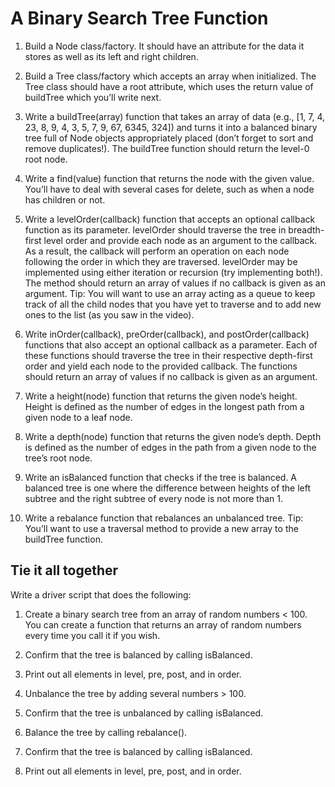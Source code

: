 # A Binary Search Tree Function

1. Build a Node class/factory. It should have an attribute for the data it stores as well as its left and right children.

2. Build a Tree class/factory which accepts an array when initialized. The Tree class should have a root attribute, which uses the return value of buildTree which you’ll write next.

3. Write a buildTree(array) function that takes an array of data (e.g., [1, 7, 4, 23, 8, 9, 4, 3, 5, 7, 9, 67, 6345, 324]) and turns it into a balanced binary tree full of Node objects appropriately placed (don’t forget to sort and remove duplicates!). The buildTree function should return the level-0 root node.

4. Write a find(value) function that returns the node with the given value. You’ll have to deal with several cases for delete, such as when a node has children or not.

5. Write a levelOrder(callback) function that accepts an optional callback function as its parameter. levelOrder should traverse the tree in breadth-first level order and provide each node as an argument to the callback. As a result, the callback will perform an operation on each node following the order in which they are traversed. levelOrder may be implemented using either iteration or recursion (try implementing both!). The method should return an array of values if no callback is given as an argument. Tip: You will want to use an array acting as a queue to keep track of all the child nodes that you have yet to traverse and to add new ones to the list (as you saw in the video).

6. Write inOrder(callback), preOrder(callback), and postOrder(callback) functions that also accept an optional callback as a parameter. Each of these functions should traverse the tree in their respective depth-first order and yield each node to the provided callback. The functions should return an array of values if no callback is given as an argument.

7. Write a height(node) function that returns the given node’s height. Height is defined as the number of edges in the longest path from a given node to a leaf node.

8. Write a depth(node) function that returns the given node’s depth. Depth is defined as the number of edges in the path from a given node to the tree’s root node.

9. Write an isBalanced function that checks if the tree is balanced. A balanced tree is one where the difference between heights of the left subtree and the right subtree of every node is not more than 1.

10. Write a rebalance function that rebalances an unbalanced tree. Tip: You’ll want to use a traversal method to provide a new array to the buildTree function.

## Tie it all together

Write a driver script that does the following:

1. Create a binary search tree from an array of random numbers < 100. You can create a function that returns an array of random numbers every time you call it if you wish.

2. Confirm that the tree is balanced by calling isBalanced.

3. Print out all elements in level, pre, post, and in order.

4. Unbalance the tree by adding several numbers > 100.

5. Confirm that the tree is unbalanced by calling isBalanced.

6. Balance the tree by calling rebalance().

7. Confirm that the tree is balanced by calling isBalanced.

8. Print out all elements in level, pre, post, and in order.
